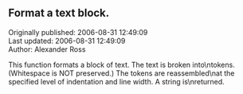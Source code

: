 ## Format a text block.  
Originally published: 2006-08-31 12:49:09  
Last updated: 2006-08-31 12:49:09  
Author: Alexander Ross  
  
This function formats a block of text. The text is broken into\ntokens. (Whitespace is NOT preserved.) The tokens are reassembled\nat the specified level of indentation and line width.  A string is\nreturned.